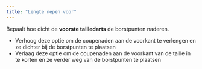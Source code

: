 ```yaml
---
title: "Lengte nepen voor"
---
```


Bepaalt hoe dicht de **voorste tailledarts** de borstpunten naderen.

- Verhoog deze optie om de coupenaden aan de voorkant te verlengen en ze dichter bij de borstpunten te plaatsen
- Verlaag deze optie om de coupenaden aan de voorkant van de taille in te korten en ze verder weg van de borstpunten te plaatsen




